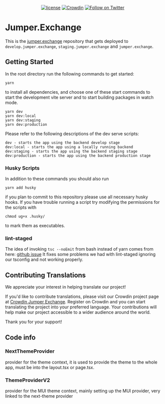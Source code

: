 <div align="center">

[![license](https://img.shields.io/badge/license-Apache%202-blue)](/LICENSE.md)
[![Crowdin](https://badges.crowdin.net/jumper-exchange/localized.svg)](https://crowdin.com/project/jumper-exchange)
[![Follow on Twitter](https://img.shields.io/twitter/follow/JumperExchange.svg?label=follow+Jumper.Exchange)](https://twitter.com/JumperExchange)

</div>

# Jumper.Exchange

This is the [jumper.exchange](https://jumper.exchange) repository that gets deployed to `develop.jumper.exchange`, `staging.jumper.exchange` and `jumper.exchange`.

## Getting Started

In the root directory run the following commands to get started:

```
yarn
```

to install all dependencies, and choose one of these start commands to start the development vite server and to start building packages in watch mode.

```
yarn dev
yarn dev:local
yarn dev:staging
yarn dev:production
```

Please refer to the following descriptions of the dev serve scripts:

    dev - starts the app using the backend develop stage
    dev:local - starts the app using a locally running backend
    dev:staging - starts the app using the backend staging stage
    dev:production - starts the app using the backend production stage

### Husky Scripts

In addition to these commands you should also run

```
yarn add husky
```

if you plan to commit to this repository please use all necessary husky hooks. If you have trouble running a script try modifying the permissions for the scripts with

```
chmod ug+x .husky/
```

to mark them as executables.

### lint-staged

The idea of invoking `tsc --noEmit` from bash instead of yarn comes from here: [github issue](https://github.com/lint-staged/lint-staged/issues/825#issuecomment-674575655)
It fixes some problems we had with lint-staged ignoring our tsconfig and not working properly.

## Contributing Translations

We appreciate your interest in helping translate our project!

If you'd like to contribute translations, please visit our Crowdin project page at [Crowdin Jumper Exchange](https://crowdin.com/project/jumper-exchange).
Register on Crowdin and you can start translating the project into your preferred language.
Your contributions will help make our project accessible to a wider audience around the world.

Thank you for your support!

## Code info

### NextThemeProvider

provider for the theme context, it is used to provide the theme to the whole app, must be into the layout.tsx or page.tsx.

### ThemeProviderV2

provider for the MUI theme context, mainly setting up the MUI provider, very linked to the next-theme provider
